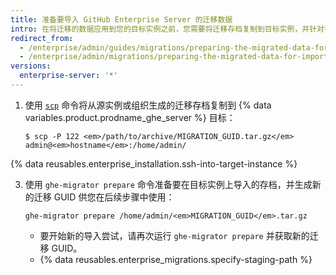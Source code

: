 ```yaml
---
title: 准备要导入 GitHub Enterprise Server 的迁移数据
intro: 在将迁移的数据应用到您的目标实例之前，您需要将迁移存档复制到目标实例，并针对导入进行准备。
redirect_from:
  - /enterprise/admin/guides/migrations/preparing-the-migrated-data-for-import-to-github-enterprise/
  - /enterprise/admin/migrations/preparing-the-migrated-data-for-import-to-github-enterprise-server
versions:
  enterprise-server: '*'
---
```


1. 使用 [`scp`](https://linuxacademy.com/blog/linux/ssh-and-scp-howto-tips-tricks#scp) 命令将从源实例或组织生成的迁移存档复制到 {% data variables.product.prodname_ghe_server %} 目标：

    ```shell
    $ scp -P 122 <em>/path/to/archive/MIGRATION_GUID.tar.gz</em> admin@<em>hostname</em>:/home/admin/
    ```

{% data reusables.enterprise_installation.ssh-into-target-instance %}

3. 使用 `ghe-migrator prepare` 命令准备要在目标实例上导入的存档，并生成新的迁移 GUID 供您在后续步骤中使用：

    ```shell
    ghe-migrator prepare /home/admin/<em>MIGRATION_GUID</em>.tar.gz
    ```

    * 要开始新的导入尝试，请再次运行 `ghe-migrator prepare` 并获取新的迁移 GUID。
    * {% data reusables.enterprise_migrations.specify-staging-path %}
